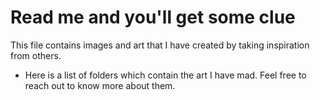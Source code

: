 # Read me and you'll get some clue

This file contains images and art that I have created by taking inspiration from others.

- Here is a list of folders which contain the art I have mad. Feel free to reach out to know more about them.